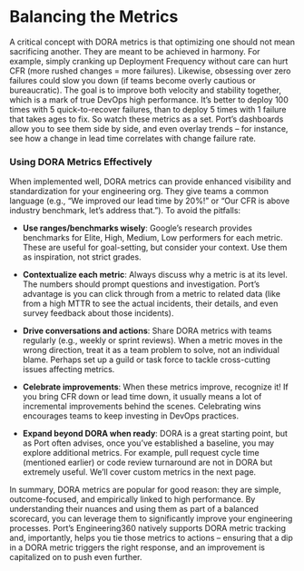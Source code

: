 # Balancing the Metrics

A critical concept with DORA metrics is that optimizing one should not mean sacrificing another. They are meant to be achieved in harmony. For example, simply cranking up Deployment Frequency without care can hurt CFR (more rushed changes = more failures). Likewise, obsessing over zero failures could slow you down (if teams become overly cautious or bureaucratic). The goal is to improve both velocity and stability together, which is a mark of true DevOps high performance. It’s better to deploy 100 times with 5 quick-to-recover failures, than to deploy 5 times with 1 failure that takes ages to fix. So watch these metrics as a set. Port’s dashboards allow you to see them side by side, and even overlay trends – for instance, see how a change in lead time correlates with change failure rate.

### Using DORA Metrics Effectively
When implemented well, DORA metrics can provide enhanced visibility and standardization for your engineering org. They give teams a common language (e.g., “We improved our lead time by 20%!” or “Our CFR is above industry benchmark, let’s address that.”). To avoid the pitfalls:

- **Use ranges/benchmarks wisely**: Google’s research provides benchmarks for Elite, High, Medium, Low performers for each metric. These are useful for goal-setting, but consider your context. Use them as inspiration, not strict grades.

- **Contextualize each metric**: Always discuss why a metric is at its level. The numbers should prompt questions and investigation. Port’s advantage is you can click through from a metric to related data (like from a high MTTR to see the actual incidents, their details, and even survey feedback about those incidents).

- **Drive conversations and actions**: Share DORA metrics with teams regularly (e.g., weekly or sprint reviews). When a metric moves in the wrong direction, treat it as a team problem to solve, not an individual blame. Perhaps set up a guild or task force to tackle cross-cutting issues affecting metrics.

- **Celebrate improvements**: When these metrics improve, recognize it! If you bring CFR down or lead time down, it usually means a lot of incremental improvements behind the scenes. Celebrating wins encourages teams to keep investing in DevOps practices.

- **Expand beyond DORA when ready**: DORA is a great starting point, but as Port often advises, once you’ve established a baseline, you may explore additional metrics. For example, pull request cycle time (mentioned earlier) or code review turnaround are not in DORA but extremely useful. We’ll cover custom metrics in the next page.


In summary, DORA metrics are popular for good reason: they are simple, outcome-focused, and empirically linked to high performance. By understanding their nuances and using them as part of a balanced scorecard, you can leverage them to significantly improve your engineering processes. Port’s Engineering360 natively supports DORA metric tracking and, importantly, helps you tie those metrics to actions – ensuring that a dip in a DORA metric triggers the right response, and an improvement is capitalized on to push even further.